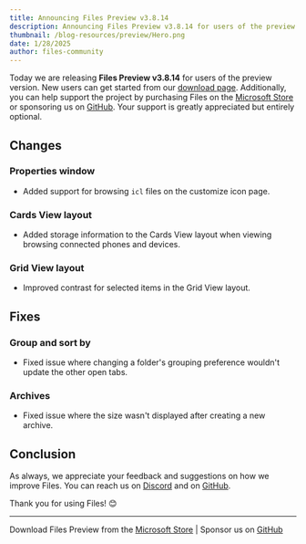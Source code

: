 ```yaml
---
title: Announcing Files Preview v3.8.14
description: Announcing Files Preview v3.8.14 for users of the preview version.
thumbnail: /blog-resources/preview/Hero.png
date: 1/28/2025
author: files-community
---
```


Today we are releasing **Files Preview v3.8.14** for users of the preview version. New users can get started from our [download page](/download/). Additionally, you can help support the project by purchasing Files on the [Microsoft Store](ms-windows-store://pdp/?ProductId=9NSQD9PKV3SS&cid=FilesWebsite) or sponsoring us on [GitHub](https://github.com/sponsors/yaira2). Your support is greatly appreciated but entirely optional.

## Changes

### Properties window

- Added support for browsing `icl` files on the customize icon page.

### Cards View layout

- Added storage information to the Cards View layout when viewing browsing connected phones and devices.

### Grid View layout

- Improved contrast for selected items in the Grid View layout.

## Fixes

### Group and sort by

- Fixed issue where changing a folder's grouping preference wouldn't update the other open tabs.

### Archives

- Fixed issue where the size wasn't displayed after creating a new archive.

## Conclusion

As always, we appreciate your feedback and suggestions on how we improve Files. You can reach us on [Discord](https://discord.gg/files) and on [GitHub](https://github.com/files-community/Files/).

Thank you for using Files! 😊

---

Download Files Preview from the [Microsoft Store](ms-windows-store://pdp/?ProductId=9NSQD9PKV3SS&cid=FilesWebsite) | Sponsor us on [GitHub](https://github.com/sponsors/yaira2/)